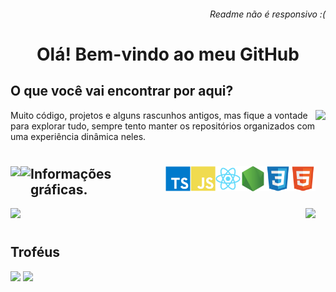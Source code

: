 <h6 align="right">Readme não é responsivo :( </h6>
<h1 align="center">Olá! Bem-vindo ao meu GitHub</h1>
 
 ## O que você vai encontrar por aqui?

<div>
  <img align="right" height="200" src="https://criadoresdesite.com.br/img/criacao_site_institucional.gif"/>
 
  Muito código, projetos e alguns rascunhos antigos, mas fique a vontade para explorar tudo, sempre tento manter os repositórios organizados com uma experiência dinâmica neles.
</div>

#
#
#
#
  
<div width='100em'>
 <a href="https://www.linkedin.com/in/edinelson-lima/" target="_blank">
    <img align="left" src="https://www.gov.br/observatorio/en/academic-programs/graduate-program-in-geophysics/images/linkedin.png" height="30px" >
 </a>
 <a href="https://app.rocketseat.com.br/me/edinelsonslima" target="_blank">
  <img align="left" src="https://cdn.discordapp.com/attachments/587480876536037386/863454931485720586/rocketseatCut.png" height="30px" >
 </a>
</div>

<div width='100em'>
  <img align="right" alt="Edinelson-HTML" height="40" width="40" src="https://raw.githubusercontent.com/devicons/devicon/master/icons/html5/html5-original.svg">
  <img align="right" alt="Edinelson-CSS" height="40" width="40" src="https://raw.githubusercontent.com/devicons/devicon/master/icons/css3/css3-original.svg">
  <img align="right" alt="Edinelson-NodeJs" height="40" width="40" src="https://raw.githubusercontent.com/devicons/devicon/master/icons/nodejs/nodejs-original.svg">
  <img align="right" alt="Edinelson-React" height="40" width="40" src="https://raw.githubusercontent.com/devicons/devicon/master/icons/react/react-original.svg">
  <img align="right" alt="Edinelson-Js" height="40" width="40" src="https://raw.githubusercontent.com/devicons/devicon/master/icons/javascript/javascript-plain.svg">
  <img align="right" alt="Edinelson-Ts" height="40" width="40" src="https://raw.githubusercontent.com/devicons/devicon/master/icons/typescript/typescript-original.svg"> 
 </div>
 
 #
 #
 
## Informações gráficas.
 
 <div>
  <img height="180em" src="https://github-readme-stats.vercel.app/api?username=edinelsonslima&show_icons=true&bg_color=22272E&icon_color=ADBAC7&title_color=ADBAC7&text_color=ADBAC7&hide_border=false"/>
  <img height="180em" align="right" src="https://github-readme-stats.vercel.app/api/top-langs/?username=edinelsonslima&layout=compact&langs_count=20&bg_color=22272E&title_color=ADBAC7&text_color=ADBAC7&hide_border=false"/>
</div>

#

## Troféus

<img src="https://github-profile-trophy.vercel.app/?username=edinelsonslima&margin-w=8&margin-h=8&theme=onedark&column=-1" />

<img src="https://raw.githubusercontent.com/edinelsonslima/edinelsonslima/ea43927e83e94bd52951501089c649d12b1e893d/github-contribution-grid-snake.svg" />
